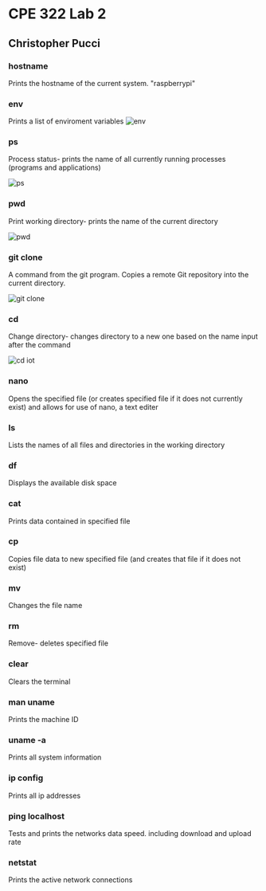 # CPE 322 Lab 2

## Christopher Pucci

### hostname

Prints the hostname of the current system. "raspberrypi"

### env
Prints a list of enviroment variables
![env](https://github.com/Githubpucci/EE-322/assets/116912039/52232de9-d776-4b74-97b4-f3b24f111f03)



### ps
Process status- prints the name of all currently running processes (programs and applications)

![ps](https://github.com/Githubpucci/EE-322/assets/116912039/588706b8-2e07-43bc-b240-8bbcee9bf48a)

### pwd
Print working directory- prints the name of the current directory

![pwd](https://github.com/Githubpucci/EE-322/assets/116912039/ca6ed03a-03b6-48c3-a0df-0ebf6368cf0f)


### git clone
A command from the git program. Copies a remote Git repository into the current directory.

![git clone](https://github.com/Githubpucci/EE-322/assets/116912039/2ffb4de2-baf9-42e7-bee3-5a16b79f136f)


### cd
Change directory- changes directory to a new one based on the name input after the command

![cd iot](https://github.com/Githubpucci/EE-322/assets/116912039/8d516523-1cf2-485d-a326-3ee90e87bf42)


### nano
Opens the specified file (or creates specified file if it does not currently exist) and allows for use of nano, a text editer


### ls 

Lists the names of all files and directories in the working directory

### df
Displays the available disk space

### cat
Prints data contained in specified file

### cp
Copies file data to new specified file (and creates that file if it does not exist)

### mv
Changes the file name

### rm
Remove- deletes specified file

### clear
Clears the terminal

### man uname

Prints the machine ID

### uname -a

Prints all system information

### ip config

Prints all ip addresses

### ping localhost

Tests and prints the networks data speed. including download and upload rate

### netstat

Prints the active network connections
